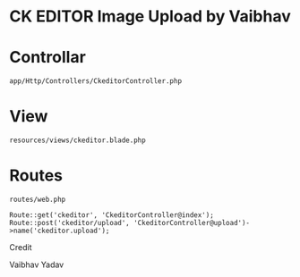 # CK EDITOR Image Upload by Vaibhav

# Controllar  

```
app/Http/Controllers/CkeditorController.php
```

# View
```
resources/views/ckeditor.blade.php
```
# Routes 

```
routes/web.php

Route::get('ckeditor', 'CkeditorController@index');
Route::post('ckeditor/upload', 'CkeditorController@upload')->name('ckeditor.upload');
```


Credit 

Vaibhav Yadav
